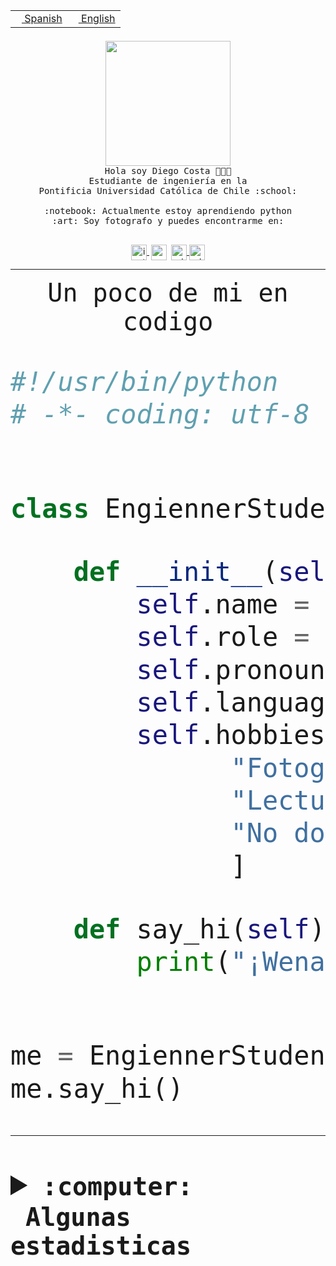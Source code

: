 <table border="0"  align="right">
 <tr><td><a href="README.md"><img src="https://upload.wikimedia.org/wikipedia/commons/thumb/8/89/Bandera_de_Espa%C3%B1a.svg/1200px-Bandera_de_Espa%C3%B1a.svg.png" height="10"> Spanish</a></td>
 <td><a href="README.en.md"><img src="https://upload.wikimedia.org/wikipedia/commons/a/a4/Flag_of_the_United_States.svg" height="10"> English</a></td></tr>
</table><br><br><br>


<p align="center">
  <img src="https://github.com/diegocostares/diegocostares/blob/main/Images/aaa2.gif?raw=true" height="200px" weight="200px">
  <br><samp>
    Hola soy Diego Costa 👨🏻‍💻<br>
    Estudiante de ingeniería en la <br>
    Pontificia Universidad Católica de Chile :school:<br>
  <br>
    :notebook: Actualmente estoy aprendiendo python <br>
    :art: Soy fotografo y puedes encontrarme en: <br>
  <br></samp>
  
</p>

<p align="center">
   <a href="https://instagram.com/diegocosta_no" target="blank">
    <img 
    align="center" src="https://cdn.jsdelivr.net/npm/simple-icons@3.0.1/icons/instagram.svg" alt="instagram" height="25px" width="25px" />
  </a>
  <a style="border: 3px solid; color: white;"href="https://t.me/diegocosta_no" target="blank">
  <img
  align="center" alt="Telegram" width="25px" src="https://icons-for-free.com/iconfiles/png/512/Telegram-1324888767380505522.png" />
</a>
<a href="https://api.whatsapp.com/send?phone=56971897835&text=Hola!" target="blank">
  <img
  align="center" alt="wtsp" width="25px" src="https://img.icons8.com/pastel-glyph/2x/whatsapp--v2.png" />
</a>
<a href="https://www.linkedin.com/in/diego-costa-786249213/" target="blank">
  <img
  align="center" alt="wtsp" width="25px" src="https://img.icons8.com/metro/452/linkedin.png" />
</a>

  </a>
</p>

---


<p align="center"><font size="25"><samp>Un poco de mi en codigo</samp></front></p>


```python
#!/usr/bin/python
# -*- coding: utf-8 -*-


class EngiennerStudent:

    def __init__(self):
        self.name = "Diego Costa"
        self.role = "Estudiante"
        self.pronouns = "he/him"
        self.language_spoken = ["es_CL", "en_US"]
        self.hobbies = [
              "Fotografia",
              "Lectura",
              "No dormir",
              ]

    def say_hi(self):
        print("¡Wena mundo!")


me = EngiennerStudent()
me.say_hi()
```
---
<details>
  <summary><b><samp>:computer: &nbsp;Algunas estadisticas</samp></b></summary>
  <br/></p>

<!--START_SECTION:waka-->
![Code Time](http://img.shields.io/badge/Code%20Time-849%20hrs%2048%20mins-blue)

**Soy nocturno 🦉** 

```text
🌞 Mañana                 9 commits           ░░░░░░░░░░░░░░░░░░░░░░░░░   00.37 % 
🌆 Día                    733 commits         ████████░░░░░░░░░░░░░░░░░   30.18 % 
🌃 Tarde                  1067 commits        ███████████░░░░░░░░░░░░░░   43.93 % 
🌙 Noche                  620 commits         ██████░░░░░░░░░░░░░░░░░░░   25.52 % 
```
📅 **Soy más productivo los Martes** 

```text
Lunes                    385 commits         ████░░░░░░░░░░░░░░░░░░░░░   15.85 % 
Martes                   493 commits         █████░░░░░░░░░░░░░░░░░░░░   20.30 % 
Miércoles                309 commits         ███░░░░░░░░░░░░░░░░░░░░░░   12.72 % 
Jueves                   299 commits         ███░░░░░░░░░░░░░░░░░░░░░░   12.31 % 
Viernes                  383 commits         ████░░░░░░░░░░░░░░░░░░░░░   15.77 % 
Sábado                   208 commits         ██░░░░░░░░░░░░░░░░░░░░░░░   08.56 % 
Domingo                  352 commits         ████░░░░░░░░░░░░░░░░░░░░░   14.49 % 
```


📊 **Esta semana me dediqué a** 

```text
🐱‍💻 Proyectos: 
2023-1-S4-Grupo2-Scraper 15 hrs 50 mins      █████████████░░░░░░░░░░░░   53.16 % 
private-test             11 hrs 28 mins      ██████████░░░░░░░░░░░░░░░   38.50 % 
arqui                    1 hr 18 mins        █░░░░░░░░░░░░░░░░░░░░░░░░   04.40 % 
proyecto-grupo-31        37 mins             █░░░░░░░░░░░░░░░░░░░░░░░░   02.10 % 
gpti-scrapper-main       25 mins             ░░░░░░░░░░░░░░░░░░░░░░░░░   01.41 % 
```


 Last Updated on 29/04/2023 06:22:38 UTC
<!--END_SECTION:waka-->
  
  

<p align="center"> <img src="https://github-readme-stats.vercel.app/api?username=diegocostares&show_icons=true&theme=ayu-mirage" alt="abhisheknaiidu" /></p>
 
</details>
